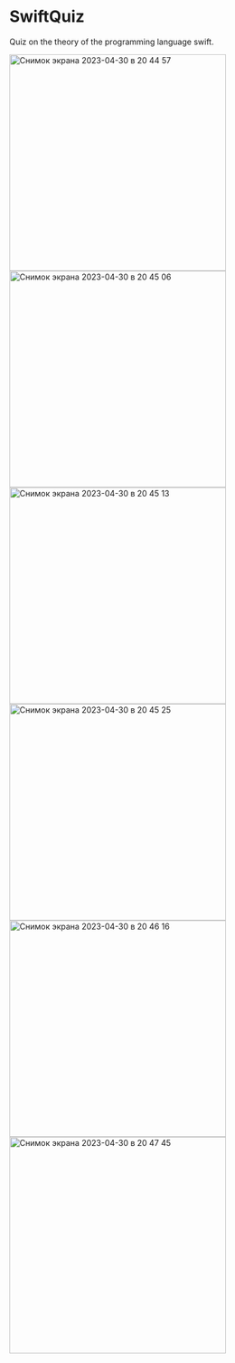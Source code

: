 # SwiftQuiz
Quiz on the theory of the programming language swift. 


<img width="383" alt="Снимок экрана 2023-04-30 в 20 44 57" src="https://user-images.githubusercontent.com/117233833/235368610-60157b75-7f19-480f-861d-ef1388452a1e.png">
<img width="383" alt="Снимок экрана 2023-04-30 в 20 45 06" src="https://user-images.githubusercontent.com/117233833/235368622-0f03e8c9-c257-4e87-86d3-8be8cdb254e3.png">
<img width="383" alt="Снимок экрана 2023-04-30 в 20 45 13" src="https://user-images.githubusercontent.com/117233833/235368636-a25639e8-e733-4ac5-93ee-86f530a51d88.png">
<img width="383" alt="Снимок экрана 2023-04-30 в 20 45 25" src="https://user-images.githubusercontent.com/117233833/235368655-a2fc8c23-bcf7-458b-8ad3-ca8800e915a2.png">
<img width="383" alt="Снимок экрана 2023-04-30 в 20 46 16" src="https://user-images.githubusercontent.com/117233833/235368659-bd5b9927-41bf-4b73-b588-d21913b2d009.png">
<img width="383" alt="Снимок экрана 2023-04-30 в 20 47 45" src="https://user-images.githubusercontent.com/117233833/235368664-09f48b85-de89-4a11-9182-b5bc40f3b6ee.png">
